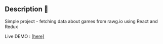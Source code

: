 <h2>Description 📃</h2>

Simple project - fetching data about games from rawg.io using React and Redux

Live DEMO : <a href="https://games-api-app.netlify.app/" target="_blank">[here]</a>
